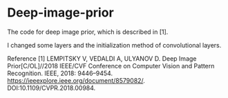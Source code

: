 # Deep-image-prior
The code for deep image prior, which is described in [1]. 

I changed some layers and the initialization method of convolutional layers.


Reference
[1] LEMPITSKY V, VEDALDI A, ULYANOV D. Deep Image Prior[C/OL]//2018 IEEE/CVF Conference on Computer Vision and Pattern Recognition. IEEE, 2018: 9446–9454. https://ieeexplore.ieee.org/document/8579082/. DOI:10.1109/CVPR.2018.00984.
